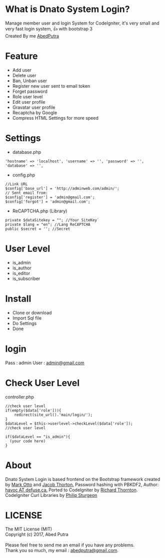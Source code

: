 # What is Dnato System Login?
Manage member user and login System for CodeIgniter, it's very small and very fast login system, :+1: with bootstrap 3
<br>Created By me <a href="http://abedputra.com">AbedPutra</a>

# Feature
- Add user
- Delete user
- Ban, Unban user
- Register new user sent to email token
- Forget password
- Role user level
- Edit user profile
- Gravatar user profile
- Recaptcha by Google
- Compress HTML Settings for more speed

# Settings
- database.php
```
'hostname' => 'localhost', 'username' => '', 'password' => '', 'database' => '',
```

- config.php
```
//Link URL
$config['base_url'] = 'http://adminweb.com/admin/';
// Sent email from:
$config['register'] = 'admin@gmail.com';
$config['forgot'] = 'admin@gmail.com';
```

- ReCAPTCHA.php (Library)<br>
```
private $dataSitekey = ""; //Your SiteKey`
private $lang = "en"; //Lang ReCAPTCHA
public $secret = ''; //Secret
```

# User Level
- is_admin
- is_author
- is_editor
- is_subscriber

# Install
- Clone or download
- Import Sql file
- Do Settings
- Done

# login
Pass : admin
User : admin@gmail.com

# Check User Level
controller.php
```
//check user level
if(empty($data['role'])){
    redirect(site_url().'main/login/');
}
$dataLevel = $this->userlevel->checkLevel($data['role']);
//check user level

if($dataLevel == "is_admin"){
  (your code here)
}
```

# About
Dnato System Login is based frontend on the Bootstrap framework created by <a href="https://twitter.com/mdo">Mark Otto</a> and <a href="https://twitter.com/fat">Jacob Thorton.</a>
Password hashing with PBKDF2, Author: <a href="https://github.com/defuse">havoc AT defuse.ca.</a>
Ported to CodeIgniter by <a href="http://twitter.com/RichardThornton">Richard Thornton</a>. CodeIgniter Curl Libraries by <a href="https://github.com/philsturgeon/codeigniter-curl">Philip Sturgeon</a>

# LICENSE
The MIT License (MIT)<br>
Copyright (c) 2017, Abed Putra<br>
<br>
Please feel free to send me an email if you have any problems.<br>
Thank you so much, my email : abedputra@gmail.com.
